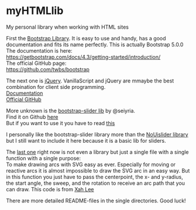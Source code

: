 # myHTMLlib
My personal library when working with HTML sites

First the [Bootstrap Library](https://github.com/theRealProHacker/myHTMLlib/tree/main/Bootstrap). It is easy to use and handy, has a good documentation and fits its name perfectly. This is actually Bootstrap 5.0.0   
The documentation is here:  
https://getbootstrap.com/docs/4.3/getting-started/introduction/  
The official GitHub page:  
https://github.com/twbs/bootstrap  

The next one is [jQuery](https://github.com/theRealProHacker/myHTMLlib/tree/main/jquery). VanillaScript and jQuery are mmaybe the best combination for client side programming.  
[Documentation](https://api.jquery.com/)  
[Official GitHub](https://github.com/jquery/jquery)  

More unknown is the [bootstrap-slider lib](https://github.com/theRealProHacker/myHTMLlib/tree/main/bootstrap-slider) by @seiyria.  
Find it on Github [here](https://github.com/seiyria/bootstrap-slider)  
But if you want to use it you have to read [this](https://seiyria.com/bootstrap-slider/)  

I personally like the bootstrap-slider library more than the [NoUislider library](https://github.com/theRealProHacker/myHTMLlib/tree/main/NoUislider/) but I still want to include it here because it is a basic lib for sliders.

The [last one](https://github.com/theRealProHacker/myHTMLlib/tree/main/Arc) right now is not even a library but just a single file with a single function with a single purpose:  
To make drawing arcs with SVG easy as ever. Especially for moving or reactive arcs it is almost impossible to draw the SVG arc in an easy way. But in this function you just have to pass the centerpoint, the x- and y-radius, the start angle, the sweep, and the rotation to receive an arc path that you can draw. 
This code is from [Xah Lee](http://xahlee.info/js/svg_circle_arc.html)

There are more detailed README-files in the single directories.
Good luck!


